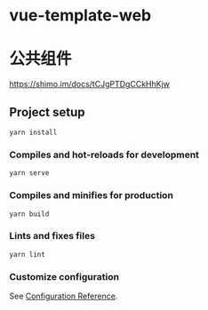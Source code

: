 # vue-template-web

# 公共组件

https://shimo.im/docs/tCJgPTDgCCkHhKjw


## Project setup
```
yarn install
```

### Compiles and hot-reloads for development
```
yarn serve
```

### Compiles and minifies for production
```
yarn build
```

### Lints and fixes files
```
yarn lint
```

### Customize configuration
See [Configuration Reference](https://cli.vuejs.org/config/).
